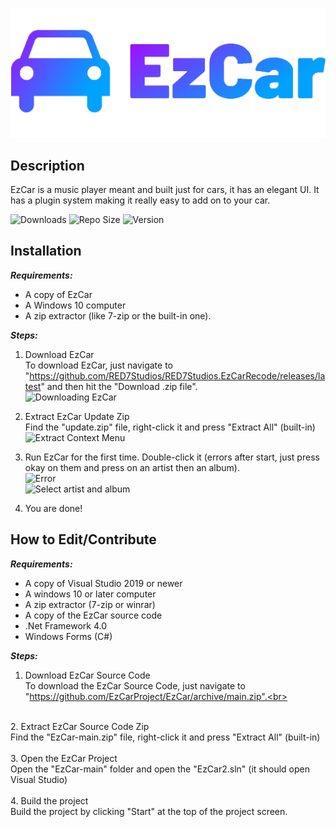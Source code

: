 ![Logo](https://raw.githubusercontent.com/RED7Studios/RED7Studios.EzCarRecode/main/Content/Cover.png)
## Description
EzCar is a music player meant and built just for cars, it has an elegant UI. It has a plugin system making it really easy to add on to your car.

![Downloads](https://img.shields.io/github/downloads/RED7Studios/RED7Studios.EzCarRecode/total)
![Repo Size](https://img.shields.io/github/repo-size/RED7Studios/RED7Studios.EzCarRecode)
![Version](https://img.shields.io/github/v/release/RED7Studios/RED7Studios.EzCarRecode)

## Installation
**_Requirements:_**
- A copy of EzCar
- A Windows 10 computer
- A zip extractor (like 7-zip or the built-in one).

**_Steps:_**
1. Download EzCar<br>
To download EzCar, just navigate to "https://github.com/RED7Studios/RED7Studios.EzCarRecode/releases/latest" and then hit the "Download .zip file".<br>
![Downloading EzCar](https://i.imgur.com/PtrOGMJ.png)<br>

2. Extract EzCar Update Zip<br>
Find the "update.zip" file, right-click it and press "Extract All" (built-in)<br>
![Extract Context Menu](https://i.imgur.com/TYto2hB.png)<br>

3. Run EzCar for the first time.
Double-click it (errors after start, just press okay on them and press on an artist then an album).<br>
![Error](https://i.imgur.com/3Q7I7Ql.png)<br>
![Select artist and album](https://i.imgur.com/wFGGcFk.png)<br>

4. You are done!

## How to Edit/Contribute
**_Requirements:_**
- A copy of Visual Studio 2019 or newer
- A windows 10 or later computer
- A zip extractor (7-zip or winrar)
- A copy of the EzCar source code
- .Net Framework 4.0
- Windows Forms (C#)

**_Steps:_**
1. Download EzCar Source Code<br>
To download the EzCar Source Code, just navigate to "https://github.com/EzCarProject/EzCar/archive/main.zip".<br>
<br>
2. Extract EzCar Source Code Zip<br>
Find the "EzCar-main.zip" file, right-click it and press "Extract All" (built-in)<br>
<br>
3. Open the EzCar Project<br>
Open the "EzCar-main" folder and open the "EzCar2.sln" (it should open Visual Studio)<br>
<br>
4. Build the project<br>
Build the project by clicking "Start" at the top of the project screen.
